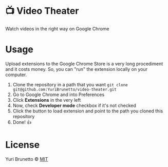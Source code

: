 # :tv: Video Theater
Watch videos in the right way on Google Chrome

# Usage
Upload extensions to the Google Chrome Store is a very long procediment and it costs money. So, you can "run" the extension locally on your computer.

1. Clone the repository in a path that you want `git clone git@github.com:YuriBrunetto/video-theater.git`
2. Go to Google Chrome and into Preferences
3. Click **Extensions** in the very left
4. Now, check **Developer mode** checkbox if it's not checked
5. Click the button to load extension and point to the path you cloned this repository
6. Done! :+1: 

# License
Yuri Brunetto &copy; [MIT](https://github.com/YuriBrunetto/video-theater/blob/master/LICENSE)
